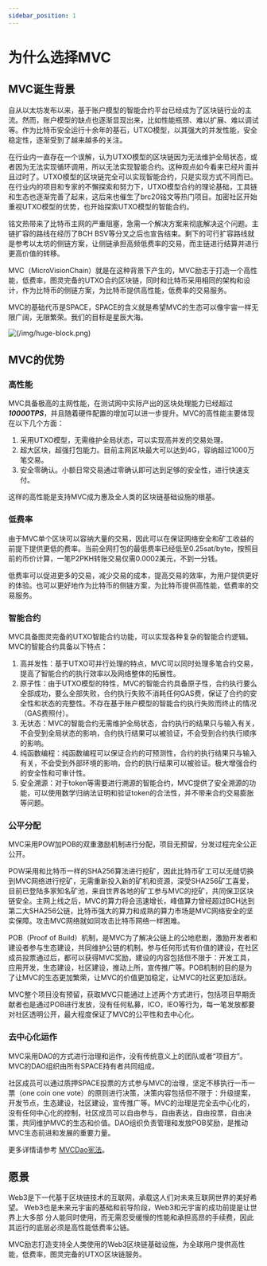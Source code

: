 ```yaml
---
sidebar_position: 1
---
```

# 为什么选择MVC

## MVC诞生背景
自从以太坊发布以来，基于账户模型的智能合约平台已经成为了区块链行业的主流。然而，账户模型的缺点也逐渐显现出来，比如性能瓶颈、难以扩展、难以调试等。作为比特币安全运行十余年的基石，UTXO模型，以其强大的并发性能，安全稳定性，逐渐受到了越来越多的关注。

在行业内一直存在一个误解，认为UTXO模型的区块链因为无法维护全局状态，或者因为无法实现循环调用，所以无法实现智能合约。这种观点如今看来已经片面并且过时了。UTXO模型的区块链完全可以实现智能合约，只是实现方式不同而已。在行业内的项目和专家的不懈探索和努力下，UTXO模型合约的理论基础，工具链和生态也逐渐完善了起来，这后来也催生了brc20铭文等热门项目。加密社区开始重视UTXO模型的优势，也开始探索UTXO模型的智能合约。

铭文热带来了比特币主网的严重阻塞，急需一个解决方案来彻底解决这个问题。主链扩容的路线在经历了BCH BSV等分叉之后也宣告结束。剩下的可行扩容路线就是参考以太坊的侧链方案，让侧链承担高频低费率的交易，而主链进行结算并进行更高价值的转移。

MVC（MicroVisionChain）就是在这种背景下产生的，MVC励志于打造一个高性能，低费率，图灵完备的UTXO合约区块链，同时和比特币采用相同的架构和设计，作为比特币的侧链方案，为比特币提供高性能，低费率的交易服务。

MVC的基础代币是SPACE，SPACE的含义就是希望MVC的生态可以像宇宙一样无限广阔，无限繁荣。我们的目标是星辰大海。

![(/img/huge-block.png)](/img/huge-block.png)


## MVC的优势

### 高性能

MVC具备极高的主网性能，在测试网中实际产出的区块处理能力已经超过***10000TPS***，并且随着硬件配置的增加可以进一步提升。MVC的高性能主要体现在以下几个方面：

1. 采用UTXO模型，无需维护全局状态，可以实现高并发的交易处理。
2. 超大区块，超强打包能力。目前主网区块最大可以达到4G，容纳超过1000万笔交易。
3. 安全零确认。小额日常交易通过零确认即可达到足够的安全性，进行快速支付。

这样的高性能是支持MVC成为惠及全人类的区块链基础设施的根基。

### 低费率

由于MVC单个区块可以容纳大量的交易，因此可以在保证网络安全和矿工收益的前提下提供更低的费率。当前全网打包的最低费率已经低至0.25sat/byte，按照目前的币价计算，一笔P2PKH转账交易仅需0.0002美元，不到一分钱。

低费率可以促进更多的交易，减少交易的成本，提高交易的效率，为用户提供更好的体验。也可以更好地作为比特币的侧链方案，为比特币提供高性能，低费率的交易服务。

### 智能合约

MVC具备图灵完备的UTXO智能合约功能，可以实现各种复杂的智能合约逻辑。MVC的智能合约具备以下特点：

1. 高并发性：基于UTXO可并行处理的特点，MVC可以同时处理多笔合约交易，提高了智能合约的执行效率以及网络整体的拓展性。
2. 原子性：由于UTXO模型的特性，MVC的智能合约具备原子性，合约执行要么全部成功，要么全部失败，合约执行失败不消耗任何GAS费，保证了合约的安全性和状态的完整性。不存在基于账户模型的智能合约执行失败而终止的情况（GAS费照付）。
3. 无状态：MVC的智能合约无需维护全局状态，合约执行的结果只与输入有关，不会受到全局状态的影响，合约执行结果可以被验证，不会受到合约执行顺序的影响。
4. 纯函数编程：纯函数编程可以保证合约的可预测性，合约的执行结果只与输入有关，不会受到外部环境的影响，合约的执行结果可以被验证。极大增强合约的安全性和可审计性。
5. 安全溯源：对于token等需要进行溯源的智能合约，MVC提供了安全溯源的功能，可以使用数学归纳法证明和验证token的合法性，并不带来合约交易膨胀等问题。

### 公平分配

MVC采用POW加POB的双重激励机制进行分配，项目无预留，分发过程完全公正公开。

POW采用和比特币一样的SHA256算法进行挖矿，因此比特币矿工可以无缝切换到MVC网络进行挖矿，无需重新投入新的矿机和资源，深受SHA256矿工喜爱，目前已登陆多家知名矿池，来自世界各地的矿工参与MVC的挖矿，共同保卫区块链安全。主网上线之后，MVC的算力将会迅速增长，峰值算力曾经超过BCH达到第二大SHA256公链，比特币强大的算力和成熟的算力市场是MVC网络安全的坚实保障。攻击MVC网络就如同攻击比特币网络一样困难。

POB（Proof of Build）机制，是MVC为了解决公链上的公地悲剧，激励开发者和建设者参与生态建设，共同维护公链的机制。参与任何形式有价值的建设，在社区成员投票通过后，都可以获得MVC奖励，建设的内容包括但不限于：开发工具，应用开发，生态建设，社区建设，推动上所，宣传推广等。POB机制的目的是为了让MVC的生态更加繁荣，让MVC的价值更加稳定，让MVC的社区更加活跃。

MVC整个项目没有预留，获取MVC只能通过上述两个方式进行，包括项目早期贡献者也是通过POB进行发放，没有任何私募，ICO，IEO等行为，每一笔发放都要对社区透明公开，最大程度保证了MVC的公平性和去中心化。

### 去中心化运作

MVC采用DAO的方式进行治理和运作，没有传统意义上的团队或者“项目方”。MVC的DAO组织由所有SPACE持有者共同组成，

社区成员可以通过质押SPACE投票的方式参与MVC的治理，坚定不移执行一币一票（one coin one vote）的原则进行决策，决策内容包括但不限于：升级提案，开发节点，生态建设，社区建设，宣传推广等。MVC的治理是完全去中心化的，没有任何中心化的控制，社区成员可以自由参与，自由表达，自由投票，自由决策，共同维护MVC的生态和价值。DAO组织负责管理和发放POB奖励，是推动MVC生态前进和发展的重要力量。

更多详情请参考 [MVCDao宪法](https://mvcdao.gitbook.io/mvc-dao/mvcdao/the-constitution-of-the-mvcdao)。

## 愿景

Web3是下一代基于区块链技术的互联网，承载这人们对未来互联网世界的美好希望。 Web3也是未来元宇宙的基础和前导阶段，Web3和元宇宙的成功前提是让世界上大多部 分人能同时使用，而无需忍受缓慢的性能和承担高昂的手续费，因此其运行的底层必须是高性能低费率公链。

MVC励志打造支持全人类使用的Web3区块链基础设施，为全球用户提供高性能，低费率，图灵完备的UTXO区块链服务。
